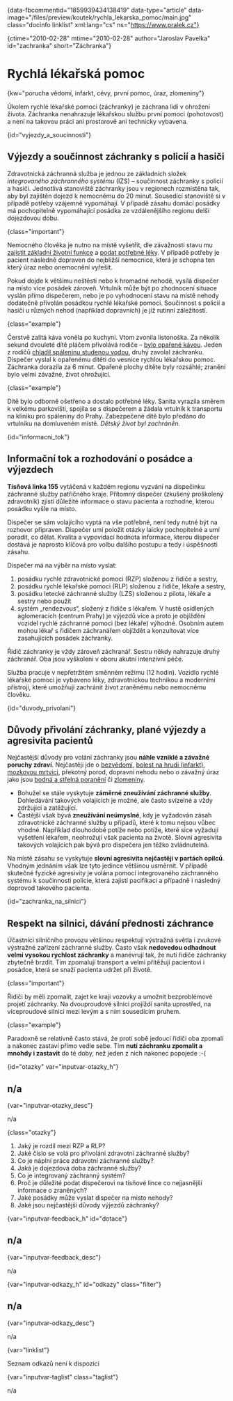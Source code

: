 
{data-fbcommentid="1859939434138419" data-type="article" data-image="/files/preview/koutek/rychla\_lekarska\_pomoc/main.jpg" class="docinfo linklist" xml:lang="cs" ns="https://www.pralek.cz"}

{ctime="2010-02-28" mtime="2010-02-28" author="Jaroslav Pavelka" id="zachranka" short="Záchranka"}

# Rychlá lékařská pomoc

{kw="porucha vědomí, infarkt, cévy, první pomoc, úraz, zlomeniny"}

Úkolem rychlé lékařské pomoci (záchranky) je záchrana lidí v ohrožení života. Záchranka nenahrazuje lékařskou službu první pomoci (pohotovost) a není na takovou práci ani prostorově ani technicky vybavena. 

{id="vyjezdy\_a\_soucinnosti"}

## Výjezdy a součinnost záchranky s policií a hasiči 

Zdravotnická záchranná služba je jednou ze základních složek _integrovaného záchranného systému_ (IZS) – součinnost záchranky s policií a hasiči. Jednotlivá stanoviště záchranky jsou v regionech rozmístěna tak, aby byl zajištěn dojezd k nemocnému do 20 minut. Sousedící stanoviště si v případě potřeby vzájemně vypomáhají. V případě zásahu domácí posádky má pochopitelně vypomáhající posádka ze vzdálenějšího regionu delší dojezdovou dobu. 

{class="important"}

Nemocného člověka je nutno na místě vyšetřit, dle závažnosti stavu mu [zajistit základní životní funkce][1] a [podat potřebné léky][2]. V případě potřeby je pacient následně dopraven do nejbližší nemocnice, která je schopna ten který úraz nebo onemocnění vyřešit. 

Pokud dojde k většímu neštěstí nebo k hromadné nehodě, vysílá dispečer na místo více posádek zároveň. Vrtulník může být po zhodnocení situace vyslán přímo dispečerem, nebo je po vyhodnocení stavu na místě nehody dodatečně přivolán posádkou rychlé lékařské pomoci. Součinnost s policií a hasiči u různých nehod (například dopravních) je již rutinní záležitostí. 

{class="example"}

Čerstvě zalitá káva voněla po kuchyni. Vtom zvonila listonoška. Za několik sekund dvouleté dítě pláčem přivolává rodiče – [bylo opařené kávou][3]. Jeden z rodičů [chladil spáleninu studenou vodou][4], druhý zavolal záchranku. Dispečer vyslal k opařenému dítěti do vesnice rychlou lékařskou pomoc. Záchranka dorazila za 6 minut. Opařené plochy dítěte byly rozsáhlé; zranění bylo velmi závažné, život ohrožující. 

{class="example"}

Dítě bylo odborně ošetřeno a dostalo potřebné léky. Sanita vyrazila směrem k velkému parkovišti, spojila se s dispečerem a žádala vrtulník k transportu na kliniku pro spáleniny do Prahy. Zabezpečené dítě bylo předáno do vrtulníku na domluveném místě. _Dětský život byl zachráněn._ 

{id="informacni_tok"}

## Informační tok a rozhodování o posádce a výjezdech 

**Tísňová linka 155** vytáčená v každém regionu vyzvání na dispečinku záchranné služby patřičného kraje. Přítomný dispečer (zkušený proškolený zdravotník) zjistí důležité informace o stavu pacienta a rozhodne, kterou posádku vyšle na místo. 

Dispečer se sám volajícího vyptá na vše potřebné, není tedy nutné být na rozhovor připraven. Dispečer umí položit otázky laicky pochopitelné a umí poradit, co dělat. Kvalita a vypovídací hodnota informace, kterou dispečer dostává je naprosto klíčová pro volbu dalšího postupu a tedy i úspěšnosti zásahu. 

Dispečer má na výběr na místo vyslat: 

  1. posádku rychlé zdravotnické pomoci (RZP) složenou z řidiče a sestry, 
  2. posádku rychlé lékařské pomoci (RLP) složenou z řidiče, lékaře a sestry, 
  3. posádku letecké záchranné služby (LZS) složenou z pilota, lékaře a sestry nebo použít 
  4. systém „rendezvous“, složený z řidiče s lékařem. V hustě osídlených aglomeracích (centrum Prahy) je výjezdů více a proto je objíždění vozidel rychlé záchranné pomoci (bez lékaře) výhodné. Osobním autem mohou lékař s řidičem záchranářem objíždět a konzultovat více zasahujících posádek záchranky. 

Řidič záchranky je vždy zároveň záchranář. Sestru někdy nahrazuje druhý záchranář. Oba jsou vyškoleni v oboru akutní intenzivní péče. 

Služba pracuje v nepřetržitém směnném režimu (12 hodin). Vozidlo rychlé lékařské pomoci je vybaveno léky, zdravotnickou technikou a moderními přístroji, které umožňují zachránit život zraněnému nebo nemocnému člověku. 

{id="duvody_privolani"}

## Důvody přivolání záchranky, plané výjezdy a agresivita pacientů 

Nejčastější důvody pro volání záchranky jsou **náhle vzniklé a závažné poruchy zdraví**. Nejčastěji jde o [bezvědomí][5], [bolest na hrudi (infarkt)][6], [mozkovou mrtvici][7], překotný porod, dopravní nehodu nebo o závažný úraz jako jsou [bodná a střelná poranění][8] či [zlomeniny][9]. 

  * Bohužel se stále vyskytuje **záměrné zneužívání záchranné služby**. Dohledávání takových volajících je možné, ale často svízelné a vždy zdržující a zatěžující. 
  * Častější však bývá **zneužívání neúmyslné**, kdy je vyžadován zásah zdravotnické záchranné služby u případů, které k tomu nejsou vůbec vhodné. Například dlouhodobé potíže nebo potíže, které sice vyžadují vyšetření lékařem, neohrožují však pacienta na životě. Slovní agresivita takových volajících pak bývá pro dispečera jen těžko zvládnutelná. 

Na místě zásahu se vyskytuje **slovní agresivita nejčastěji v partách opilců**. Vhodným jednáním však lze tyto jedince většinou usměrnit. V případě skutečné fyzické agresivity je volána pomocí integrovaného záchranného systému k součinnosti policie, která zajistí pacifikaci a případně i následný doprovod takového pacienta. 

{id="zachranka\_na\_silnici"}

## Respekt na silnici, dávání přednosti záchrance 

Účastníci silničního provozu většinou respektují výstražná světla i zvukové výstražné zařízení záchranné služby. Často však **nedovedou odhadnout velmi vysokou rychlost záchranky** a manévrují tak, že nutí řidiče záchranky zbytečně brzdit. Tím zpomalují transport a velmi přitěžují pacientovi i posádce, která se snaží pacienta udržet při životě. 

{class="important"}

Řidiči by měli zpomalit, zajet ke kraji vozovky a umožnit bezproblémové projetí záchranky. Na dvouproudové silnici projíždí sanita uprostřed, na víceproudové silnici mezi levým a s ním sousedícím pruhem. 

{class="example"}

Paradoxně se relativně často stává, že proti sobě jedoucí řidiči oba zpomalí a nakonec zastaví přímo vedle sebe. Tím **nutí záchranku zpomalit a mnohdy i zastavit** do té doby, než jeden z nich nakonec popojede :-( 

{id="otazky" var="inputvar-otazky_h"}

## n/a 

{var="inputvar-otazky_desc"}

n/a 

{class="otazky"}

  1. Jaký je rozdíl mezi RZP a RLP? 
  2. Jaké číslo se volá pro přivolání zdravotní záchranné služby? 
  3. Co je náplní práce zdravotní záchranné služby? 
  4. Jaká je dojezdová doba záchranné služby? 
  5. Co je integrovaný záchranný systém? 
  6. Proč je důležité podat dispečerovi na tísňové lince co nejjasnější informace o zraněných? 
  7. Jaké posádky může vyslat dispečer na místo nehody? 
  8. Jaké jsou nejčastější důvody výjezdů záchranky? 

{var="inputvar-feedback_h" id="dotace"}

## n/a 

{var="inputvar-feedback_desc"}

n/a 

{var="inputvar-odkazy_h" id="odkazy" class="filter"}

## n/a 

{var="inputvar-odkazy_desc"}

n/a 

{var="linklist"}

Seznam odkazů není k dispozici 

{var="inputvar-taglist" class="taglist"}

n/a

 [1]: resuscitace
 [2]: leky
 [3]: urazy_batolat
 [4]: ochlazeni_spaleniny
 [5]: kolaps
 [6]: srdecni_infarkt
 [7]: mrtvice
 [8]: zavazna_poraneni
 [9]: zlomeniny

